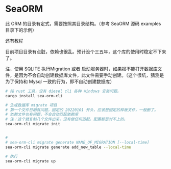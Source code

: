 # SeaORM

此 ORM 的目录有定式，需要按照其目录结构。（参考 SeaORM 源码 examples 目录下的示例）

还有[教程](https://www.sea-ql.org/sea-orm-tutorial)

目前项目目录有点脏，依赖也很乱。预计没个三五年，这个库的使用时稳定不下来了。

注，使用 SQLITE 执行Migration 或者 启动服务器时，如果报不能打开数据库文件，是因为不会自动创建数据库文件，此文件需要手动创建。（这个很坑，猜测是为了保持和 Mysql 一致的行为，即不自动创建数据库）

```bash
# 纯 rust 工具，没有 diesel cli 各种 Windows 安装问题。
cargo install sea-orm-cli

# 生成数据库 migrate 项目
# 第一个文件日期有问题，固定的 20220101 开头，应该是固定的样板文件，一般删了。
# 依赖文件也有问题，不会自动匹配依赖库
# 注：这个就复制几个文件出来，没有做任何适配。配置都是对不上的。
sea-orm-cli migrate init


# 
# sea-orm-cli migrate generate NAME_OF_MIGRATION [--local-time]
sea-orm-cli migrate generate add_new_table --local-time

# 执行
sea-orm-cli migrate up
```

